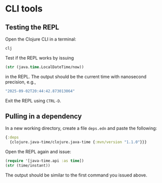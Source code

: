 # CLI tools

## Testing the REPL

Open the Clojure CLI in a terminal:

```bash
clj
```

Test if the REPL works by issuing

```clojure
(str (java.time.LocalDateTime/now))
```

in the REPL.
The output should be the current time with nanosecond precision, e.g.,

```clojure
"2025-09-02T20:44:42.873013064"
```

Exit the REPL using `CTRL-D`.

## Pulling in a dependency

In a new working directory, create a file `deps.edn` and paste the following:

```clojure
{:deps
  {clojure.java-time/clojure.java-time {:mvn/version "1.1.0"}}}
```

Open the REPL again and issue:

```clojure
(require '[java-time.api :as time])
(str (time/instant))
```

The output should be similar to the first command you issued above.
